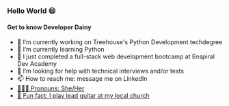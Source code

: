 ### Hello World 😄 

#### Get to know Developer Dainy

- 🔭 I’m currently working on Treehouse's Python Development techdegree 
- 🌱 I’m currently learning Python
- 👯 I just completed a full-stack web development bootcamp at Enspiral Dev Academy
- 🤔 I’m looking for help with technical interviews and/or tests
- 📫 How to reach me: message me on LinkedIn <a href="https://www.linkedin.com/in/developerdainy" target="-blank">
- 👩🏽‍🎓 Pronouns: She/Her
- 🎸 Fun fact: I play lead guitar at my local church

